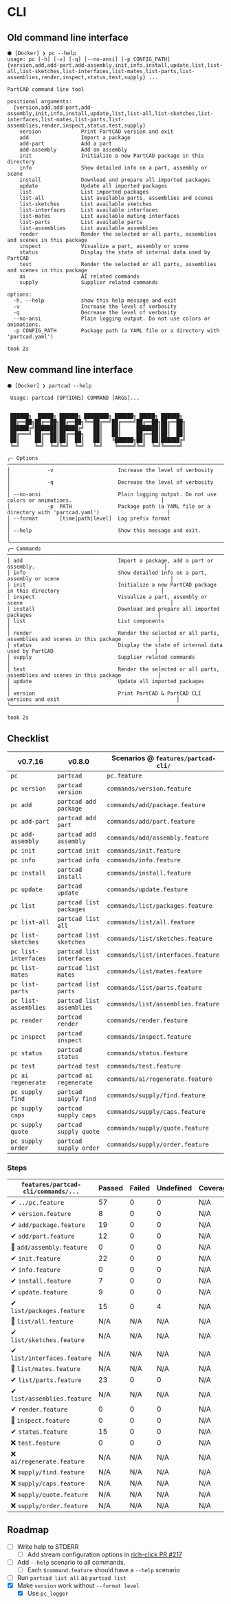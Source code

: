# CLI

## Old command line interface

```
⬢ [Docker] ❯ pc --help
usage: pc [-h] [-v] [-q] [--no-ansi] [-p CONFIG_PATH] {version,add,add-part,add-assembly,init,info,install,update,list,list-all,list-sketches,list-interfaces,list-mates,list-parts,list-assemblies,render,inspect,status,test,supply} ...

PartCAD command line tool

positional arguments:
  {version,add,add-part,add-assembly,init,info,install,update,list,list-all,list-sketches,list-interfaces,list-mates,list-parts,list-assemblies,render,inspect,status,test,supply}
    version             Print PartCAD version and exit
    add                 Import a package
    add-part            Add a part
    add-assembly        Add an assembly
    init                Initialize a new PartCAD package in this directory
    info                Show detailed info on a part, assembly or scene
    install             Download and prepare all imported packages
    update              Update all imported packages
    list                List imported packages
    list-all            List available parts, assemblies and scenes
    list-sketches       List available sketches
    list-interfaces     List available interfaces
    list-mates          List available mating interfaces
    list-parts          List available parts
    list-assemblies     List available assemblies
    render              Render the selected or all parts, assemblies and scenes in this package
    inspect             Visualize a part, assembly or scene
    status              Display the state of internal data used by PartCAD
    test                Render the selected or all parts, assemblies and scenes in this package
    ai                  AI related commands
    supply              Supplier related commands

options:
  -h, --help            show this help message and exit
  -v                    Increase the level of verbosity
  -q                    Decrease the level of verbosity
  --no-ansi             Plain logging output. Do not use colors or animations.
  -p CONFIG_PATH        Package path (a YAML file or a directory with 'partcad.yaml')

took 2s
```

## New command line interface

```text
⬢ [Docker] ❯ partcad --help

 Usage: partcad [OPTIONS] COMMAND [ARGS]...


 ██████╗  █████╗ ██████╗ ████████╗ ██████╗ █████╗ ██████╗
 ██╔══██╗██╔══██╗██╔══██╗╚══██╔══╝██╔════╝██╔══██╗██╔══██╗
 ██████╔╝███████║██████╔╝   ██║   ██║     ███████║██║  ██║
 ██╔═══╝ ██╔══██║██╔══██╗   ██║   ██║     ██╔══██║██║  ██║
 ██║     ██║  ██║██║  ██║   ██║   ╚██████╗██║  ██║██████╔╝
 ╚═╝     ╚═╝  ╚═╝╚═╝  ╚═╝   ╚═╝    ╚═════╝╚═╝  ╚═╝╚═════╝

╭─ Options ────────────────────────────────────────────────────────────────────────────────────────────────────────────╮
│            -v                     Increase the level of verbosity                                                    │
│            -q                     Decrease the level of verbosity                                                    │
│ --no-ansi                         Plain logging output. Do not use colors or animations.                             │
│            -p  PATH               Package path (a YAML file or a directory with 'partcad.yaml')                      │
│ --format       [time|path|level]  Log prefix format                                                                  │
│ --help                            Show this message and exit.                                                        │
╰──────────────────────────────────────────────────────────────────────────────────────────────────────────────────────╯
╭─ Commands ───────────────────────────────────────────────────────────────────────────────────────────────────────────╮
│ add                               Import a package, add a part or assembly.                                          │
│ info                              Show detailed info on a part, assembly or scene                                    │
│ init                              Initialize a new PartCAD package in this directory                                 │
│ inspect                           Visualize a part, assembly or scene                                                │
│ install                           Download and prepare all imported packages                                         │
│ list                              List components                                                                    │
│ render                            Render the selected or all parts, assemblies and scenes in this package            │
│ status                            Display the state of internal data used by PartCAD                                 │
│ supply                            Supplier related commands                                                          │
│ test                              Render the selected or all parts, assemblies and scenes in this package            │
│ update                            Update all imported packages                                                       │
│ version                           Print PartCAD & PartCAD CLI versions and exit                                      │
╰──────────────────────────────────────────────────────────────────────────────────────────────────────────────────────╯

took 2s
```

## Checklist

| v0.7.16              | v0.8.0                    | Scenarios @ `features/partcad-cli/` |
| -------------------- | ------------------------- | ----------------------------------- |
| `pc`                 | `partcad`                 | `pc.feature`                        |
| `pc version`         | `partcad version`         | `commands/version.feature`          |
| `pc add`             | `partcad add package`     | `commands/add/package.feature`      |
| `pc add-part`        | `partcad add part`        | `commands/add/part.feature`         |
| `pc add-assembly`    | `partcad add assembly`    | `commands/add/assembly.feature`     |
| `pc init`            | `partcad init`            | `commands/init.feature`             |
| `pc info`            | `partcad info`            | `commands/info.feature`             |
| `pc install`         | `partcad install`         | `commands/install.feature`          |
| `pc update`          | `partcad update`          | `commands/update.feature`           |
| `pc list`            | `partcad list packages`   | `commands/list/packages.feature`    |
| `pc list-all`        | `partcad list all`        | `commands/list/all.feature`         |
| `pc list-sketches`   | `partcad list sketches`   | `commands/list/sketches.feature`    |
| `pc list-interfaces` | `partcad list interfaces` | `commands/list/interfaces.feature`  |
| `pc list-mates`      | `partcad list mates`      | `commands/list/mates.feature`       |
| `pc list-parts`      | `partcad list parts`      | `commands/list/parts.feature`       |
| `pc list-assemblies` | `partcad list assemblies` | `commands/list/assemblies.feature`  |
| `pc render`          | `partcad render`          | `commands/render.feature`           |
| `pc inspect`         | `partcad inspect`         | `commands/inspect.feature`          |
| `pc status`          | `partcad status`          | `commands/status.feature`           |
| `pc test`            | `partcad test`            | `commands/test.feature`             |
| `pc ai regenerate`   | `partcad ai regenerate`   | `commands/ai/regenerate.feature`    |
| `pc supply find`     | `partcad supply find`     | `commands/supply/find.feature`      |
| `pc supply caps`     | `partcad supply caps`     | `commands/supply/caps.feature`      |
| `pc supply quote`    | `partcad supply quote`    | `commands/supply/quote.feature`     |
| `pc supply order`    | `partcad supply order`    | `commands/supply/order.feature`     |

### Steps

| `features/partcad-cli/commands/...` | Passed | Failed | Undefined | Coverage | `@wip` | `@success` | `@failure` | `@help` |
| ----------------------------------- | ------ | ------ | --------- | -------- | ------ | ---------- | ---------- | ------- |
| ✔ `../pc.feature`                   | 57     | 0      | 0         | N/A      | 19     |            |            |         |
| ✔ `version.feature`                 | 8      | 0      | 0         | N/A      | 0      |            |            |         |
| ✔ `add/package.feature`             | 19     | 0      | 0         | N/A      | 0      |            |            |         |
| ✔ `add/part.feature`                | 12     | 0      | 0         | N/A      | 185    |            |            |         |
| 🚧 `add/assembly.feature`           | 0      | 0      | 0         | N/A      | 30     |            |            |         |
| ✔ `init.feature`                    | 22     | 0      | 0         | N/A      | 20     |            |            |         |
| ✔ `info.feature`                    | 0      | 0      | 0         | N/A      | 30     |            |            |         |
| ✔ `install.feature`                 | 7      | 0      | 0         | N/A      | 25     |            |            |         |
| ✔ `update.feature`                  | 9      | 0      | 0         | N/A      | 0      |            |            |         |
| ✔ `list/packages.feature`           | 15     | 0      | 4         | N/A      | 7      |            |            |         |
| 🚧 `list/all.feature`               | N/A    | N/A    | N/A       | N/A      | N/A    |            |            |         |
| ✔ `list/sketches.feature`           | N/A    | N/A    | N/A       | N/A      | N/A    |            |            |         |
| ✔ `list/interfaces.feature`         | N/A    | N/A    | N/A       | N/A      | N/A    |            |            |         |
| 🚧 `list/mates.feature`             | N/A    | N/A    | N/A       | N/A      | N/A    |            |            |         |
| ✔ `list/parts.feature`              | 23     | 0      | 0         | N/A      | 0      |            |            |         |
| ✔ `list/assemblies.feature`         | N/A    | N/A    | N/A       | N/A      | N/A    |            |            |         |
| ✔ `render.feature`                  | 0      | 0      | 0         | N/A      | 72     |            |            |         |
| 🚧 `inspect.feature`                | 0      | 0      | 0         | N/A      | 304    |            |            |         |
| ✔ `status.feature`                  | 15     | 0      | 0         | N/A      | 20     |            |            |         |
| ❌ `test.feature`                   | 0      | 0      | 0         | N/A      | 7      |            |            |         |
| ❌ `ai/regenerate.feature`          | N/A    | N/A    | N/A       | N/A      | N/A    |            |            |         |
| ❌ `supply/find.feature`            | N/A    | N/A    | N/A       | N/A      | N/A    |            |            |         |
| ❌ `supply/caps.feature`            | N/A    | N/A    | N/A       | N/A      | N/A    |            |            |         |
| ❌ `supply/quote.feature`           | N/A    | N/A    | N/A       | N/A      | N/A    |            |            |         |
| ❌ `supply/order.feature`           | N/A    | N/A    | N/A       | N/A      | N/A    |            |            |         |

## Roadmap

- [ ] Write help to STDERR
  - [ ] Add stream configuration options in [rich-click PR #217](https://github.com/ewels/rich-click/pull/217)
- [ ] Add `--help` scenario to all commands.
  - [ ] Each `$command.feature` should have a `--help` scenario
- [ ] Run `partcad list all` as `partcad list`
- [x] Make `version` work without `--format level`
  - [x] Use `pc_logger`
